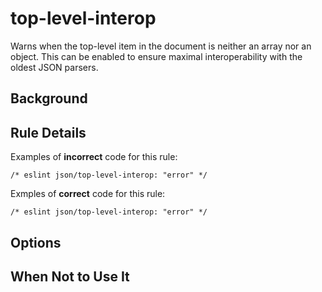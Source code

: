# top-level-interop

Warns when the top-level item in the document is neither an array nor an object. This can be enabled to ensure maximal interoperability with the oldest JSON parsers.

## Background

## Rule Details

Examples of **incorrect** code for this rule:

```jsonc
/* eslint json/top-level-interop: "error" */

```

Exmples of **correct** code for this rule:

```jsonc
/* eslint json/top-level-interop: "error" */

```

## Options

## When Not to Use It
